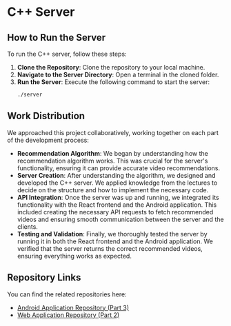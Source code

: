 # C++ Server

## How to Run the Server

To run the C++ server, follow these steps:

1. **Clone the Repository**: Clone the repository to your local machine.
2. **Navigate to the Server Directory**: Open a terminal in the cloned folder.
3. **Run the Server**: Execute the following command to start the server:
   ```bash
   ./server
## Work Distribution

We approached this project collaboratively, working together on each part of the development process:

- **Recommendation Algorithm**: We began by understanding how the recommendation algorithm works. This was crucial for the server's functionality, ensuring it can provide accurate video recommendations.
- **Server Creation**: After understanding the algorithm, we designed and developed the C++ server. We applied knowledge from the lectures to decide on the structure and how to implement the necessary code.
- **API Integration**: Once the server was up and running, we integrated its functionality with the React frontend and the Android application. This included creating the necessary API requests to fetch recommended videos and ensuring smooth communication between the server and the clients.
- **Testing and Validation**: Finally, we thoroughly tested the server by running it in both the React frontend and the Android application. We verified that the server returns the correct recommended videos, ensuring everything works as expected.

## Repository Links

You can find the related repositories here:

- [Android Application Repository (Part 3)](https://github.com/amitkarol/AndroidYTPart3.git)
- [Web Application Repository (Part 2)](https://github.com/maayanzahavi/WebPart2.git)
